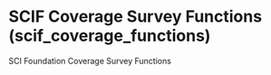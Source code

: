# SCIF Coverage Survey Functions (scif_coverage_functions)
SCI Foundation Coverage Survey Functions
